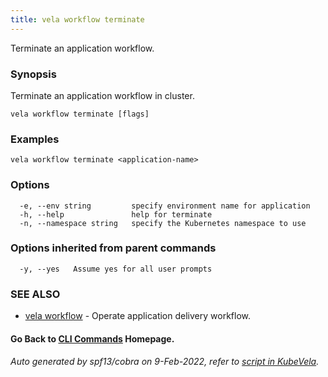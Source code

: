 ```yaml
---
title: vela workflow terminate
---
```


Terminate an application workflow.

### Synopsis

Terminate an application workflow in cluster.

```
vela workflow terminate [flags]
```

### Examples

```
vela workflow terminate <application-name>
```

### Options

```
  -e, --env string         specify environment name for application
  -h, --help               help for terminate
  -n, --namespace string   specify the Kubernetes namespace to use
```

### Options inherited from parent commands

```
  -y, --yes   Assume yes for all user prompts
```

### SEE ALSO

* [vela workflow](vela_workflow)	 - Operate application delivery workflow.

#### Go Back to [CLI Commands](vela) Homepage.


###### Auto generated by spf13/cobra on 9-Feb-2022, refer to [script in KubeVela](https://github.com/kubevela/kubevela/tree/master/hack/docgen).
